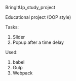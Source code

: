 BringItUp_study_project

Educational project (OOP style)

Tasks:

1. Slider
2. Popup after a time delay

Used:

1. babel
2. Gulp
3. Webpack
